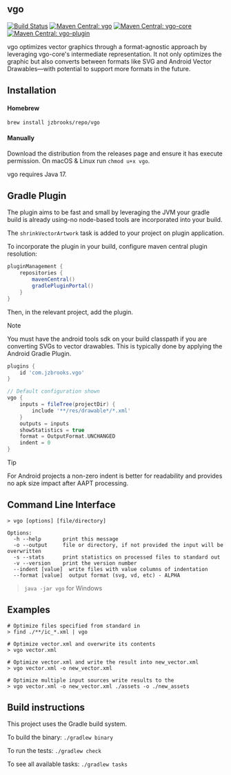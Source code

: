 ## vgo

[![Build Status](https://github.com/jzbrooks/vgo/actions/workflows/build.yml/badge.svg?event=push)](https://github.com/jzbrooks/vgo/actions/workflows/build.yml)
[![Maven Central: vgo](https://img.shields.io/maven-central/v/com.jzbrooks/vgo?label=vgo)](https://ossindex.sonatype.org/component/pkg:maven/com.jzbrooks/vgo)
[![Maven Central: vgo-core](https://img.shields.io/maven-central/v/com.jzbrooks/vgo-core?label=vgo-core)](https://ossindex.sonatype.org/component/pkg:maven/com.jzbrooks/vgo-core)
[![Maven Central: vgo-plugin](https://img.shields.io/maven-central/v/com.jzbrooks/vgo-plugin?label=vgo-plugin)](https://ossindex.sonatype.org/component/pkg:maven/com.jzbrooks/vgo-plugin)

vgo optimizes vector graphics through a format-agnostic approach by leveraging vgo-core's intermediate representation. It not only optimizes the graphic but also converts between formats like SVG and Android Vector Drawables—with potential to support more formats in the future.

## Installation

#### Homebrew
`brew install jzbrooks/repo/vgo`

#### Manually
Download the distribution from the releases page and ensure it has execute permission. On macOS & Linux run `chmod u+x vgo`.

vgo requires Java 17.

## Gradle Plugin
The plugin aims to be fast and small by leveraging the JVM your gradle build is already using-no node-based tools are incorporated into your build.

The `shrinkVectorArtwork` task is added to your project on plugin application.

To incorporate the plugin in your build, configure maven central plugin resolution:
```groovy
pluginManagement {
    repositories {
        mavenCentral()
        gradlePluginPortal()
    }
}
```

Then, in the relevant project, add the plugin.

> [!NOTE]
> You must have the android tools sdk on your build classpath if you are converting SVGs to vector drawables. 
> This is typically done by applying the Android Gradle Plugin.

```groovy
plugins {
    id 'com.jzbrooks.vgo'
}

// Default configuration shown
vgo {
    inputs = fileTree(projectDir) {
        include '**/res/drawable*/*.xml'
    }
    outputs = inputs
    showStatistics = true
    format = OutputFormat.UNCHANGED
    indent = 0
}
```

> [!TIP]
> For Android projects a non-zero indent is better for readability and provides no apk size impact after AAPT processing.

## Command Line Interface

```
> vgo [options] [file/directory]

Options:
  -h --help       print this message
  -o --output     file or directory, if not provided the input will be overwritten
  -s --stats      print statistics on processed files to standard out
  -v --version    print the version number
  --indent [value]  write files with value columns of indentation
  --format [value]  output format (svg, vd, etc) - ALPHA
```

> `java -jar vgo` for Windows

## Examples

```
# Optimize files specified from standard in
> find ./**/ic_*.xml | vgo

# Optimize vector.xml and overwrite its contents
> vgo vector.xml

# Optimize vector.xml and write the result into new_vector.xml
> vgo vector.xml -o new_vector.xml

# Optimize multiple input sources write results to the
> vgo vector.xml -o new_vector.xml ./assets -o ./new_assets
```

## Build instructions

This project uses the Gradle build system.

To build the binary: `./gradlew binary`

To run the tests: `./gradlew check`

To see all available tasks: `./gradlew tasks`

